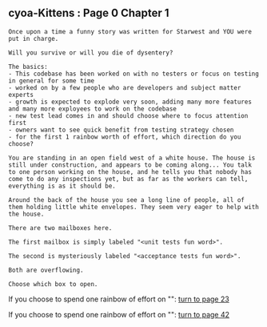 ## cyoa-Kittens : Page 0 Chapter 1

```
Once upon a time a funny story was written for Starwest and YOU were put in charge. 

Will you survive or will you die of dysentery?
```

```
The basics:  
- This codebase has been worked on with no testers or focus on testing in general for some time
- worked on by a few people who are developers and subject matter experts
- growth is expected to explode very soon, adding many more features and many more exployees to work on the codebase
- new test lead comes in and should choose where to focus attention first
- owners want to see quick benefit from testing strategy chosen
- for the first 1 rainbow worth of effort, which direction do you choose?
```

```
You are standing in an open field west of a white house. The house is still under construction, and appears to be coming along... You talk to one person working on the house, and he tells you that nobody has come to do any inspections yet, but as far as the workers can tell, everything is as it should be.

Around the back of the house you see a long line of people, all of them holding little white envelopes. They seem very eager to help with the house.

There are two mailboxes here.

The first mailbox is simply labeled "<unit tests fun word>".

The second is mysteriously labeled "<acceptance tests fun word>".

Both are overflowing.

Choose which box to open.
```

If you choose to spend one rainbow of effort on "<Unit Tests Fun Word>": [turn to page 23](../page-23/README.md)

If you choose to spend one rainbow of effort on "<Acceptance Tests Fun Word>": [turn to page 42](../page-42/README.md)
